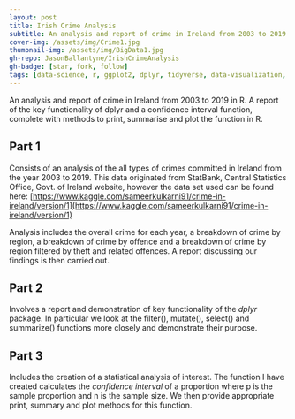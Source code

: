 ```yaml
---
layout: post
title: Irish Crime Analysis
subtitle: An analysis and report of crime in Ireland from 2003 to 2019 in R
cover-img: /assets/img/Crime1.jpg
thumbnail-img: /assets/img/BigData1.jpg
gh-repo: JasonBallantyne/IrishCrimeAnalysis
gh-badge: [star, fork, follow]
tags: [data-science, r, ggplot2, dplyr, tidyverse, data-visualization, s4class, reshape2, confidence-interval]
---
```


An analysis and report of crime in Ireland from 2003 to 2019 in R. A report of the key functionality of dplyr and a confidence interval function, complete with methods to print, summarise and plot the function in R.

## Part 1
Consists of an analysis of the all types of crimes committed in Ireland from the year 2003 to 2019. This data originated from StatBank, Central Statistics Office, Govt.
of Ireland website, however the data set used can be found here: [https://www.kaggle.com/sameerkulkarni91/crime-in-ireland/version/1](https://www.kaggle.com/sameerkulkarni91/crime-in-ireland/version/1)

Analysis includes the overall crime for each year, a breakdown of crime by region, a breakdown of crime by offence and a breakdown of crime by region filtered by theft and related offences. A report discussing our findings is then carried out.

## Part 2
Involves a report and demonstration of key functionality of the *dplyr* package.
In particular we look at the filter(), mutate(), select() and summarize() functions more closely and demonstrate their purpose.

## Part 3
Includes the creation of a statistical analysis of interest. The function I have created calculates the *confidence interval* of a proportion where p is the sample proportion and n is the sample size. We then provide appropriate print, summary and plot methods for this function.

